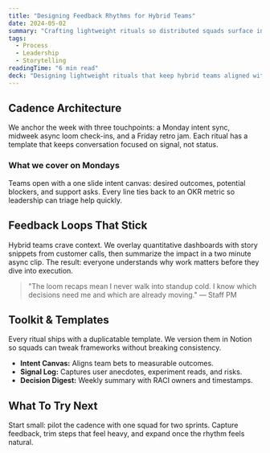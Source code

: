 ```yaml
---
title: "Designing Feedback Rhythms for Hybrid Teams"
date: 2024-05-02
summary: "Crafting lightweight rituals so distributed squads surface insights fast without losing cohesion."
tags:
  - Process
  - Leadership
  - Storytelling
readingTime: "6 min read"
deck: "Designing lightweight rituals that keep hybrid teams aligned without overwhelming their calendars."
---
```

## Cadence Architecture
We anchor the week with three touchpoints: a Monday intent sync, midweek async loom check-ins, and a Friday retro jam. Each ritual has a template that keeps conversation focused on signal, not status.

### What we cover on Mondays
Teams open with a one slide intent canvas: desired outcomes, potential blockers, and support asks. Every line ties back to an OKR metric so leadership can triage help quickly.

## Feedback Loops That Stick
Hybrid teams crave context. We overlay quantitative dashboards with story snippets from customer calls, then summarize the impact in a two minute async clip. The result: everyone understands why work matters before they dive into execution.

> "The loom recaps mean I never walk into standup cold. I know which decisions need me and which are already moving." — Staff PM

## Toolkit & Templates
Every ritual ships with a duplicatable template. We version them in Notion so squads can tweak frameworks without breaking consistency.

- **Intent Canvas:** Aligns team bets to measurable outcomes.
- **Signal Log:** Captures user anecdotes, experiment reads, and risks.
- **Decision Digest:** Weekly summary with RACI owners and timestamps.

## What To Try Next
Start small: pilot the cadence with one squad for two sprints. Capture feedback, trim steps that feel heavy, and expand once the rhythm feels natural.
